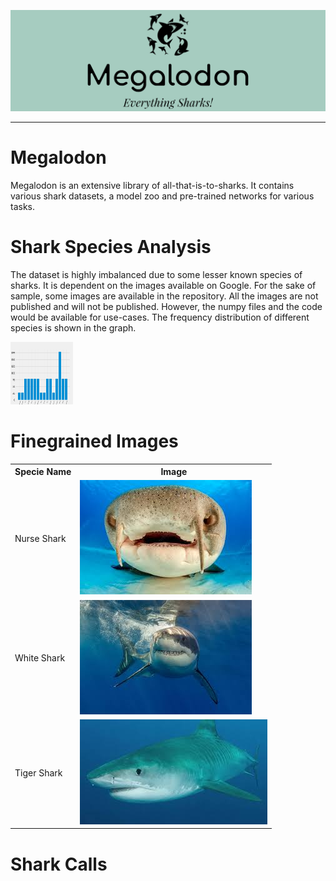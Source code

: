 ![Logo](imgs-readme/logo.png)
<hr>

# Megalodon
Megalodon is an extensive library of all-that-is-to-sharks. It contains various shark datasets, a model zoo and pre-trained networks for various tasks.

# Shark Species Analysis
The dataset is highly imbalanced due to some lesser known species of sharks. It is dependent on the images available on Google. For the sake of sample, some images are available in the repository. All the images are not published and will not be published. However, the numpy files and the code would be available for use-cases.
The frequency distribution of different species is shown in the graph.

<img src="imgs-readme/dist.png" style="width:100px;height:100px;"/>

# Finegrained Images

<table style="width:100%">
  <tr>
    <th>Specie Name</th>
    <th>Image</th> 
  </tr>
  <tr>
    <td>Nurse Shark</td>
    <td><img src="Finegrained-Images/data/Nurse Shark/4.jpg"/></td>
  </tr>
  <tr>
    <td>White Shark</td>
    <td><img src="Finegrained-Images/data/White Shark/19.jpg"/></td>
  </tr>
  <tr>
    <td>Tiger Shark</td>
    <td><img src="Finegrained-Images/data/Tiger Shark/21.jpg"/></td>
  </tr>
</table>

</body>
</html>

# Shark Calls
